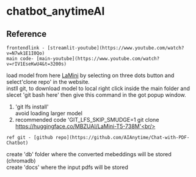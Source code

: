 # chatbot_anytimeAI
## Reference
```
frontendlink - [streamlit-youtube](https://www.youtube.com/watch?v=N7wk1E1I0Qo)
main code- [main-youtube](https://www.youtube.com/watch?v=rIV1EseKwU4&t=3200s)
```
load model from here [LaMini](https://huggingface.co/MBZUAI/LaMini-T5-738M?clone=true) by selecting on three dots button and select'clone repo' in the website.<br/>
instll git, to download model to local right click inside the main folder and slecet 'git bash here' then give this command in the got popup window.
1. 'git lfs install'<br/>
 avoid loading larger model <br/>
2. recommended code 'GIT_LFS_SKIP_SMUDGE=1 git clone https://huggingface.co/MBZUAI/LaMini-T5-738M'<br/>

```
ref git - [github repo](https://github.com/AIAnytime/Chat-with-PDF-Chatbot)
```
create 'db' folder where the converted mebeddings will be stored (chromadb)<br/>
create 'docs' where the input pdfs will be stored<br/>
